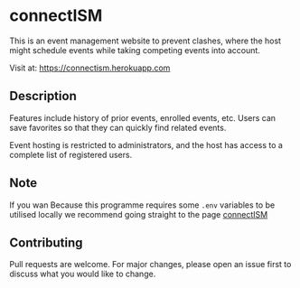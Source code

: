 # connectISM

This is an event management website to prevent clashes, where the host might schedule events while taking competing events into account. 

Visit at: https://connectism.herokuapp.com

## Description
Features include history of prior events, enrolled events, etc.
Users can save favorites so that they can quickly find related events.

Event hosting is restricted to administrators, and
the host has access to a complete list of registered users.


## Note
If you wan
Because this programme requires some ```.env``` variables to be utilised locally we recommend going straight to the page [connectISM](https://connectism.herokuapp.com)


## Contributing
Pull requests are welcome. For major changes, please open an issue first to discuss what you would like to change.
